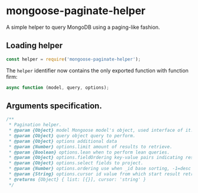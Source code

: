 # mongoose-paginate-helper

A simple helper to query MongoDB using a paging-like fashion.

## Loading helper

```javascript
const helper = require('mongoose-paginate-helper');
```

The `helper` identifier now contains the only exported function with function firm:

```javascript
async function (model, query, options);
```

## Arguments specification.
```javascript
/**
 * Pagination helper.
 * @param {Object} model Mongoose model's object, used interface of it.
 * @param {Object} query object query to perform.
 * @param {Object} options additional data
 * @param {Number} options.limit amount of results to retrieve.
 * @param {Boolean} options.lean when to perform lean queries.
 * @param {Object} options.fieldOrdering key-value pairs indicating results sorting.
 * @param {Object} options.select fields to project.
 * @param {Number} options.ordering use when _id base sorting, -1=desc 1=asc
 * @param {String} options.cursor id value from which start result retrieving.
 * @returns {Object} { list: [{}], cursor: 'string' }
 */
 ```
